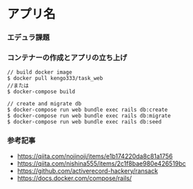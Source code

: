 # アプリ名
### エデュラ課題

### コンテナーの作成とアプリの立ち上げ
```console
// build docker image
$ docker pull kengo333/task_web
//または
$ docker-compose build

// create and migrate db
$ docker-compose run web bundle exec rails db:create
$ docker-compose run web bundle exec rails db:migrate
$ docker-compose run web bundle exec rails db:seed
```

### 参考記事
- https://qiita.com/nojinoji/items/e1b174220da8c81a1756
- https://qiita.com/nishina555/items/2c1f8bae980e426519bc
- https://github.com/activerecord-hackery/ransack
- https://docs.docker.com/compose/rails/

